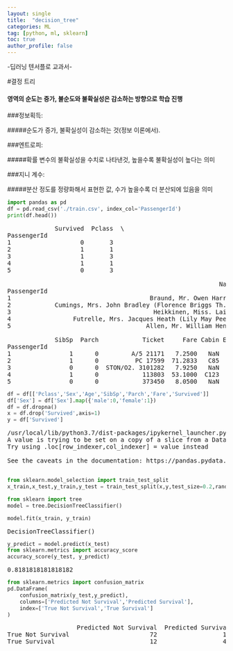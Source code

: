 ```yaml
---
layout: single
title:  "decision_tree"
categories: ML
tag: [python, ml, sklearn]
toc: true
author_profile: false
---
```


<head>
  <style>
    table.dataframe {
      white-space: normal;
      width: 100%;
      height: 240px;
      display: block;
      overflow: auto;
      font-family: Arial, sans-serif;
      font-size: 0.9rem;
      line-height: 20px;
      text-align: center;
      border: 0px !important;
    }

    table.dataframe th {
      text-align: center;
      font-weight: bold;
      padding: 8px;
    }

    table.dataframe td {
      text-align: center;
      padding: 8px;
    }

    table.dataframe tr:hover {
      background: #b8d1f3; 
    }

    .output_prompt {
      overflow: auto;
      font-size: 0.9rem;
      line-height: 1.45;
      border-radius: 0.3rem;
      -webkit-overflow-scrolling: touch;
      padding: 0.8rem;
      margin-top: 0;
      margin-bottom: 15px;
      font: 1rem Consolas, "Liberation Mono", Menlo, Courier, monospace;
      color: $code-text-color;
      border: solid 1px $border-color;
      border-radius: 0.3rem;
      word-break: normal;
      white-space: pre;
    }

  .dataframe tbody tr th:only-of-type {
      vertical-align: middle;
  }

  .dataframe tbody tr th {
      vertical-align: top;
  }

  .dataframe thead th {
      text-align: center !important;
      padding: 8px;
  }

  .page__content p {
      margin: 0 0 0px !important;
  }

  .page__content p > strong {
    font-size: 0.8rem !important;
  }

  </style>
</head>


-딥러닝 텐서플로 교과서-

#결정 트리

#### 영역의 순도는 증가, 불순도와 불확실성은 감소하는 방향으로 학습 진행

###정보획득: 

#####순도가 증가, 불확실성이 감소하는 것(정보 이론에서).

###엔트로피:

#####확률 변수의 불확실성을 수치로 나타낸것, 높을수록 불확실성이 높다는 의미

###지니 계수:

#####분산 정도를 정량화해서 표현한 값, 수가 높을수록 더 분산되에 있음을 의미



```python
import pandas as pd
df = pd.read_csv('./train.csv', index_col='PassengerId')
print(df.head())
```

<pre>
             Survived  Pclass  \
PassengerId                     
1                   0       3   
2                   1       1   
3                   1       3   
4                   1       1   
5                   0       3   

                                                          Name     Sex   Age  \
PassengerId                                                                    
1                                      Braund, Mr. Owen Harris    male  22.0   
2            Cumings, Mrs. John Bradley (Florence Briggs Th...  female  38.0   
3                                       Heikkinen, Miss. Laina  female  26.0   
4                 Futrelle, Mrs. Jacques Heath (Lily May Peel)  female  35.0   
5                                     Allen, Mr. William Henry    male  35.0   

             SibSp  Parch            Ticket     Fare Cabin Embarked  
PassengerId                                                          
1                1      0         A/5 21171   7.2500   NaN        S  
2                1      0          PC 17599  71.2833   C85        C  
3                0      0  STON/O2. 3101282   7.9250   NaN        S  
4                1      0            113803  53.1000  C123        S  
5                0      0            373450   8.0500   NaN        S  
</pre>

```python
df = df[['Pclass','Sex','Age','SibSp','Parch','Fare','Survived']]
df['Sex'] = df['Sex'].map({'male':0,'female':1})
df = df.dropna()
x = df.drop('Survived',axis=1)
y = df['Survived']
```

<pre>
/usr/local/lib/python3.7/dist-packages/ipykernel_launcher.py:2: SettingWithCopyWarning: 
A value is trying to be set on a copy of a slice from a DataFrame.
Try using .loc[row_indexer,col_indexer] = value instead

See the caveats in the documentation: https://pandas.pydata.org/pandas-docs/stable/user_guide/indexing.html#returning-a-view-versus-a-copy
  
</pre>

```python
from sklearn.model_selection import train_test_split
x_train,x_test,y_train,y_test = train_test_split(x,y,test_size=0.2,random_state = 1)
```


```python
from sklearn import tree
model = tree.DecisionTreeClassifier()
```


```python
model.fit(x_train, y_train)
```

<pre>
DecisionTreeClassifier()
</pre>

```python
y_predict = model.predict(x_test)
from sklearn.metrics import accuracy_score
accuracy_score(y_test, y_predict)
```

<pre>
0.8181818181818182
</pre>

```python
from sklearn.metrics import confusion_matrix
pd.DataFrame(
    confusion_matrix(y_test,y_predict),
    columns=['Predicted Not Survival','Predicted Survival'],
    index=['True Not Survival','True Survival']
)
```

<pre>
                   Predicted Not Survival  Predicted Survival
True Not Survival                      72                  14
True Survival                          12                  45
</pre>

```python

```
